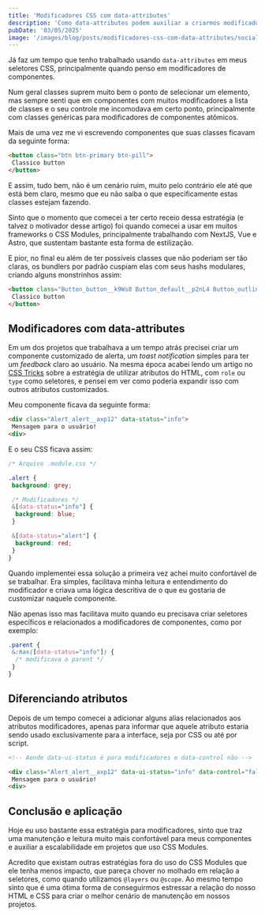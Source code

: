 ```yaml
---
title: 'Modificadores CSS com data-attributes'
description: 'Como data-attributes podem auxiliar a criarmos modificadores de componentes de maneira simples.'
pubDate: '03/05/2025'
image: '/images/blog/posts/modificadores-css-com-data-attributes/social.png'
---
```


Já faz um tempo que tenho trabalhado usando `data-attributes` em meus seletores CSS, principalmente quando penso em modificadores de componentes.

Num geral classes suprem muito bem o ponto de selecionar um elemento, mas sempre senti que em componentes com muitos modificadores a lista de classes e o seu controle me incomodava em certo ponto, principalmente com classes genéricas para modificadores de componentes atômicos.

Mais de uma vez me vi escrevendo componentes que suas classes ficavam da seguinte forma:

```html
<button class="btn btn-primary btn-pill">
 Classico button
</button>
```

E assim, tudo bem, não é um cenário ruim, muito pelo contrário ele até que está bem claro, mesmo que eu não saiba o que especificamente estas classes estejam fazendo.

Sinto que o momento que comecei a ter certo receio dessa estratégia (e talvez o motivador desse artigo) foi quando comecei a usar em muitos frameworks o CSS Modules, principalmente trabalhando com NextJS, Vue e Astro, que sustentam bastante esta forma de estilização.

E pior, no final eu além de ter possíveis classes que não poderiam ser tão claras, os bundlers por padrão cuspiam elas com seus hashs modulares, criando alguns monstrinhos assim:

```html
<button class="Button_button__k9Ws8 Button_default__p2nL4 Button_outline__pjobo">
 Classico button
</button>
```

## Modificadores com data-attributes

Em um dos projetos que trabalhava a um tempo atrás precisei criar um componente customizado de alerta, um _toast notification_ simples para ter um _feedback_ claro ao usuário. Na mesma época acabei lendo um artigo no [CSS Tricks](https://css-tricks.com/) sobre a estratégia de utilizar atributos do HTML, com `role` ou `type` como seletores, e pensei em ver como poderia expandir isso com outros atributos customizados.

Meu componente ficava da seguinte forma:

```html
<div class="Alert_alert__axp12" data-status="info">
 Mensagem para o usuário!
<div>
```

E o seu CSS ficava assim:

```css
/* Arquivo .module.css */

.alert {
 background: grey;

 /* Modificadores */
 &[data-status="info"] {
  background: blue;
 }

 &[data-status="alert"] {
  background: red;
 }
}
```

Quando implementei essa solução a primeira vez achei muito confortável de se trabalhar. Era simples, facilitava minha leitura e entendimento do modificador e criava uma lógica descritiva de o que eu gostaria de customizar naquele componente.

Não apenas isso mas facilitava muito quando eu precisava criar seletores específicos e relacionados a modificadores de componentes, como por exemplo:

```css
.parent {
 &:has([data-status="info"]) {
  /* modificava o parent */
 }
}
```

## Diferenciando atributos

Depois de um tempo comecei a adicionar alguns alias relacionados aos atributos modificadores, apenas para informar que aquele atributo estaria sendo usado exclusivamente para a interface, seja por CSS ou até por script.

```html
<!-- Aonde data-ui-status é para modificadores e data-control não -->

<div class="Alert_alert__axp12" data-ui-status="info" data-control="false">
 Mensagem para o usuário!
<div>
```

## Conclusão e aplicação

Hoje eu uso bastante essa estratégia para modificadores, sinto que traz uma manutenção e leitura muito mais confortável para meus componentes e auxiliar a escalabilidade em projetos que uso CSS Modules.

Acredito que existam outras estratégias fora do uso do CSS Modules que ele tenha menos impacto, que pareça chover no molhado em relação a seletores, como quando utilizamos `@layers` ou `@scope`. Ao mesmo tempo sinto que é uma ótima forma de conseguirmos estressar a relação do nosso HTML e CSS para criar o melhor cenário de manutenção em nossos projetos.
